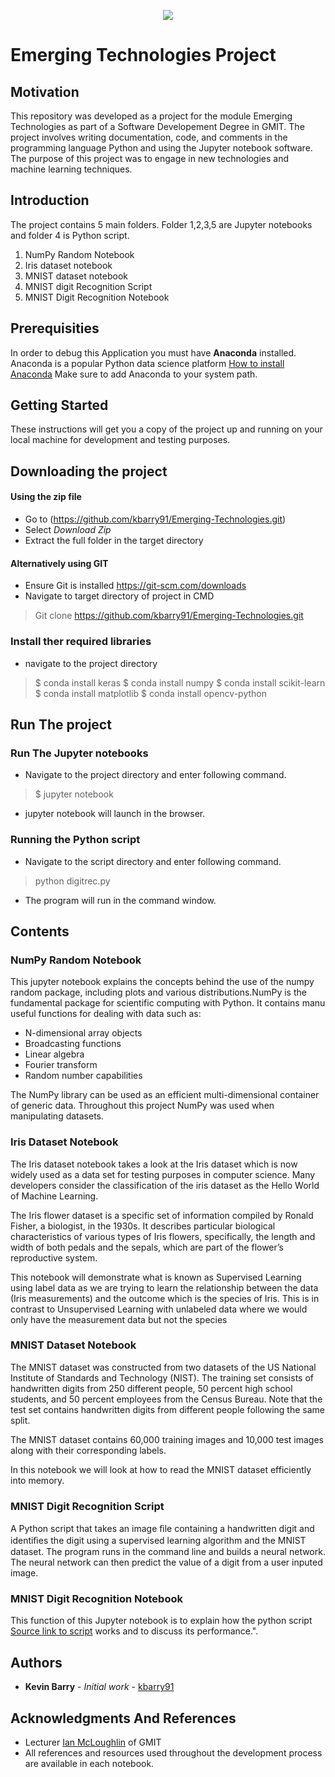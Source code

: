 <p align="center">
  <img src = "https://i.imgur.com/wsqbmaa.png/">
</p>

# Emerging Technologies Project
## Motivation

This repository was developed as a project for the module Emerging Technologies as part of a Software Developement Degree in GMIT. The project involves writing documentation, code, and comments in the programming language Python and using the Jupyter notebook software. The purpose of this project was to engage in new technologies and machine learning techniques.


## Introduction
The project contains 5 main folders. Folder 1,2,3,5 are Jupyter notebooks and folder 4 is Python script.
1. NumPy Random Notebook
2. Iris dataset notebook
3. MNIST dataset notebook
4. MNIST digit Recognition Script
5. MNIST Digit Recognition Notebook


## Prerequisities
In order to debug this Application you must have **Anaconda** installed. Anaconda is a popular Python data science platform
[How to install Anaconda](https://conda.io/docs/user-guide/install/windows.html) Make sure to add Anaconda to your system path.

## Getting Started

These instructions will get you a copy of the project up and running on your local machine for development and testing purposes.

## Downloading the project

#### Using the zip file
- Go to (https://github.com/kbarry91/Emerging-Technologies.git)
- Select *Download Zip*
- Extract the full folder in the target directory

#### Alternatively using GIT
- Ensure Git is installed https://git-scm.com/downloads
- Navigate to target directory of project in CMD
>Git clone https://github.com/kbarry91/Emerging-Technologies.git

### Install ther required libraries 
- navigate to the project directory
> $ conda install keras
> $ conda install numpy
> $ conda install scikit-learn
> $ conda install matplotlib 
> $ conda install opencv-python

## Run The project

### Run The Jupyter notebooks
- Navigate to the project directory and enter following command.
> $ jupyter notebook
- jupyter notebook will launch in the browser.
  
### Running the Python script
- Navigate to the script directory and enter following command.
> python digitrec.py  
- The program will run in the command window.

## Contents
### NumPy Random Notebook
This jupyter notebook explains the concepts behind the use of the numpy random package, including plots and various distributions.NumPy is the fundamental package for scientific computing with Python. It contains manu useful functions for dealing with data such as:
- N-dimensional array objects
- Broadcasting functions
- Linear algebra
- Fourier transform
- Random number capabilities
  
The NumPy library can be used as an efficient multi-dimensional container of generic data. Throughout this project NumPy was used when manipulating datasets.

### Iris Dataset Notebook
The Iris dataset notebook takes a look at the Iris dataset which is now widely used as a data set for testing purposes in computer science. Many developers consider the classification of the iris dataset as the Hello World of Machine Learning.

The Iris flower dataset is a specific set of information compiled by Ronald Fisher, a biologist, in the 1930s. It describes particular biological characteristics of various types of Iris flowers, specifically, the length and width of both pedals and the sepals, which are part of the flower’s reproductive system.

This notebook will demonstrate what is known as Supervised Learning using label data as we are trying to learn the relationship between the data (Iris measurements) and the outcome which is the species of Iris. This is in contrast to Unsupervised Learning with unlabeled data where we would only have the measurement data but not the species

### MNIST Dataset Notebook
The MNIST dataset was constructed from two datasets of the US National Institute of Standards and Technology (NIST). The training set consists of handwritten digits from 250 different people, 50 percent high school students, and 50 percent employees from the Census Bureau. Note that the test set contains handwritten digits from different people following the same split.

The MNIST dataset contains 60,000 training images and 10,000 test images along with their corresponding labels.

In this notebook we will look at how to read the MNIST dataset efficiently into memory.

### MNIST Digit Recognition Script
A Python script that takes an image ﬁle containing a handwritten digit and identiﬁes the digit using a supervised learning algorithm and the MNIST dataset. The program runs in the command line and builds a neural network. The neural network can then predict the value of a digit from a user inputed image.

### MNIST Digit Recognition Notebook
This function of this Jupyter notebook is to explain how the python script [Source link to script](https://github.com/kbarry91/Emerging-Technologies/tree/master/4-MNIST%20Digit%20Recognition%20Script) works and to discuss its performance.".

## Authors
* **Kevin Barry** - *Initial work* - [kbarry91](https://github.com/kbarry91)

## Acknowledgments And References
* Lecturer [Ian McLoughlin](https://github.com/ianmcloughlin/) of GMIT 
* All references and resources used throughout the development process are available in each notebook.
